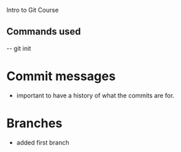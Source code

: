 Intro to Git Course


## Commands used

-- git init

# Commit messages
- important to have a history of what the commits are for.

# Branches
- added first branch
